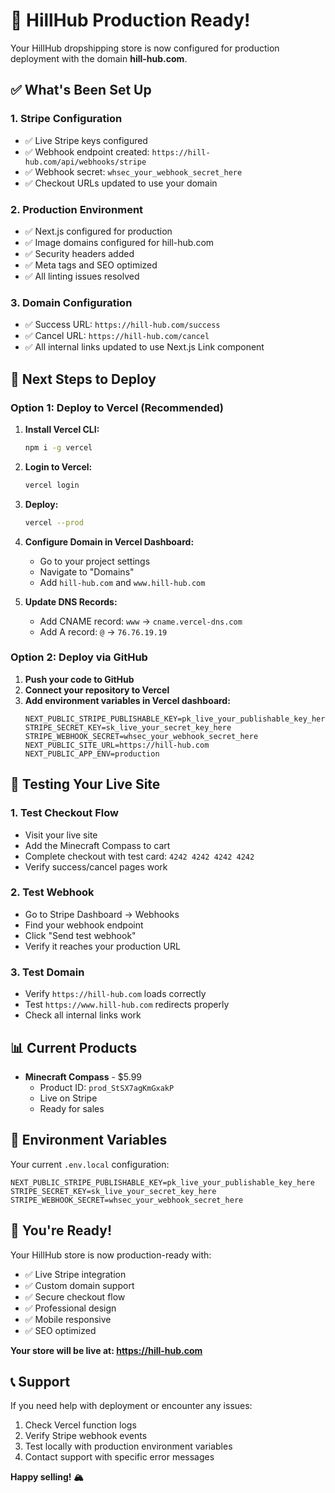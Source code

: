 # 🚀 HillHub Production Ready!

Your HillHub dropshipping store is now configured for production deployment with the domain **hill-hub.com**.

## ✅ What's Been Set Up

### 1. **Stripe Configuration**
- ✅ Live Stripe keys configured
- ✅ Webhook endpoint created: `https://hill-hub.com/api/webhooks/stripe`
- ✅ Webhook secret: `whsec_your_webhook_secret_here`
- ✅ Checkout URLs updated to use your domain

### 2. **Production Environment**
- ✅ Next.js configured for production
- ✅ Image domains configured for hill-hub.com
- ✅ Security headers added
- ✅ Meta tags and SEO optimized
- ✅ All linting issues resolved

### 3. **Domain Configuration**
- ✅ Success URL: `https://hill-hub.com/success`
- ✅ Cancel URL: `https://hill-hub.com/cancel`
- ✅ All internal links updated to use Next.js Link component

## 🎯 Next Steps to Deploy

### Option 1: Deploy to Vercel (Recommended)

1. **Install Vercel CLI:**
   ```bash
   npm i -g vercel
   ```

2. **Login to Vercel:**
   ```bash
   vercel login
   ```

3. **Deploy:**
   ```bash
   vercel --prod
   ```

4. **Configure Domain in Vercel Dashboard:**
   - Go to your project settings
   - Navigate to "Domains"
   - Add `hill-hub.com` and `www.hill-hub.com`

5. **Update DNS Records:**
   - Add CNAME record: `www` → `cname.vercel-dns.com`
   - Add A record: `@` → `76.76.19.19`

### Option 2: Deploy via GitHub

1. **Push your code to GitHub**
2. **Connect your repository to Vercel**
3. **Add environment variables in Vercel dashboard:**
   ```
   NEXT_PUBLIC_STRIPE_PUBLISHABLE_KEY=pk_live_your_publishable_key_here
   STRIPE_SECRET_KEY=sk_live_your_secret_key_here
   STRIPE_WEBHOOK_SECRET=whsec_your_webhook_secret_here
   NEXT_PUBLIC_SITE_URL=https://hill-hub.com
   NEXT_PUBLIC_APP_ENV=production
   ```

## 🧪 Testing Your Live Site

### 1. **Test Checkout Flow**
- Visit your live site
- Add the Minecraft Compass to cart
- Complete checkout with test card: `4242 4242 4242 4242`
- Verify success/cancel pages work

### 2. **Test Webhook**
- Go to Stripe Dashboard → Webhooks
- Find your webhook endpoint
- Click "Send test webhook"
- Verify it reaches your production URL

### 3. **Test Domain**
- Verify `https://hill-hub.com` loads correctly
- Test `https://www.hill-hub.com` redirects properly
- Check all internal links work

## 📊 Current Products

- **Minecraft Compass** - $5.99
  - Product ID: `prod_StSX7agKmGxakP`
  - Live on Stripe
  - Ready for sales

## 🔧 Environment Variables

Your current `.env.local` configuration:
```env
NEXT_PUBLIC_STRIPE_PUBLISHABLE_KEY=pk_live_your_publishable_key_here
STRIPE_SECRET_KEY=sk_live_your_secret_key_here
STRIPE_WEBHOOK_SECRET=whsec_your_webhook_secret_here
```

## 🎉 You're Ready!

Your HillHub store is now production-ready with:
- ✅ Live Stripe integration
- ✅ Custom domain support
- ✅ Secure checkout flow
- ✅ Professional design
- ✅ Mobile responsive
- ✅ SEO optimized

**Your store will be live at: https://hill-hub.com**

## 📞 Support

If you need help with deployment or encounter any issues:
1. Check Vercel function logs
2. Verify Stripe webhook events
3. Test locally with production environment variables
4. Contact support with specific error messages

**Happy selling! 🏔️** 